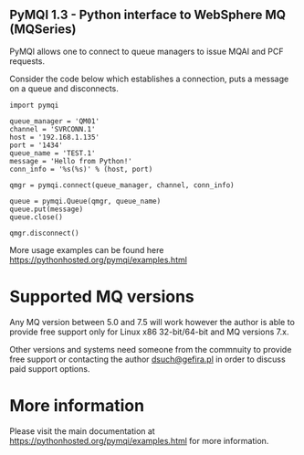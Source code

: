 
PyMQI 1.3 - Python interface to WebSphere MQ (MQSeries)
-------------------------------------------------------

PyMQI allows one to connect to queue managers to issue MQAI and PCF requests.

Consider the code below which establishes a connection, puts a message
on a queue and disconnects.

    import pymqi
    
    queue_manager = 'QM01'
    channel = 'SVRCONN.1'
    host = '192.168.1.135'
    port = '1434'
    queue_name = 'TEST.1'
    message = 'Hello from Python!'
    conn_info = '%s(%s)' % (host, port)
    
    qmgr = pymqi.connect(queue_manager, channel, conn_info)
    
    queue = pymqi.Queue(qmgr, queue_name)
    queue.put(message)
    queue.close()
    
    qmgr.disconnect()


More usage examples can be found here https://pythonhosted.org/pymqi/examples.html

Supported MQ versions
=====================

Any MQ version between 5.0 and 7.5 will work however the author is able to provide
free support only for Linux x86 32-bit/64-bit and MQ versions 7.x.

Other versions and systems need someone from the commnuity to provide free support
or contacting the author dsuch@gefira.pl in order to discuss paid support options.

More information
================

Please visit the main documentation at https://pythonhosted.org/pymqi/examples.html for more information.
